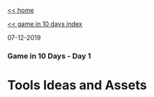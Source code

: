 [<< home](../index.md)

[<< game in 10 days index](./game-in-10.md)

07-12-2019

### Game in 10 Days - Day 1
# Tools Ideas and Assets
